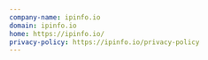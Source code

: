 ```yaml
---
company-name: ipinfo.io
domain: ipinfo.io
home: https://ipinfo.io/
privacy-policy: https://ipinfo.io/privacy-policy
---
```




